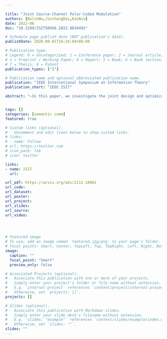 ```yaml
---

title: "Joint Source-Channel Polar-Coded Modulation"
authors: [BolinWu,JinchengDai,KaiNiu]
date: 2022-06
doi: "10.1109/ISIT50566.2022.9834492"

# Schedule page publish date (NOT publication's date).
publishDate: 2020-09-01T16:24:04+08:00

# Publication type.
# Legend: 0 = Uncategorized; 1 = Conference paper; 2 = Journal article;
# 3 = Preprint / Working Paper; 4 = Report; 5 = Book; 6 = Book section;
# 7 = Thesis; 8 = Patent
publication_types: ["1"]

# Publication name and optional abbreviated publication name.
publication: "IEEE International Symposium on Information Theory"
publication_short: "IEEE ISIT"

abstract: "—In this paper, we investigate the joint design and optimization of source-channel polar coding with 2m-ary transmission. A joint framework is proposed which includes a source polar code to compress the redundant source, followed by a set of component polar codes over a 2m-ary modulation to protect the source against errors and achieve increased spectral efficiency. We prove that our scheme suffices to achieve the theoretical limit of source-channel separation theorem. For finite-length cases, a joint decoder that exploits both the residual redundancy and channel characteristics is also derived to further reduce the error rate. Simulation results verify the effectiveness of the scheme."


tags: []
categories: [semantic comm]
featured: true

# Custom links (optional).
#   Uncomment and edit lines below to show custom links.
# links:
# - name: Follow
# url: https://twitter.com
# icon_pack: fab
# icon: twitter

links:
- name: ISIT
  url: 

url_pdf: https://arxiv.org/abs/2112.10961
url_code: 
url_dataset:
url_poster:
url_project: 
url_slides:
url_source: 
url_video:




# Featured image
# To use, add an image named `featured.jpg/png` to your page's folder. 
# Focal points: Smart, Center, TopLeft, Top, TopRight, Left, Right, BottomLeft, Bottom, BottomRight.
image:
  caption: ""
  focal_point: "Smart"
  preview_only: false

# Associated Projects (optional).
#   Associate this publication with one or more of your projects.
#   Simply enter your project's folder or file name without extension.
#   E.g. `internal-project` references `content/project/internal-project/index.md`.
#   Otherwise, set `projects: []`.
projects: []

# Slides (optional).
#   Associate this publication with Markdown slides.
#   Simply enter your slide deck's filename without extension.
#   E.g. `slides: "example"` references `content/slides/example/index.md`.
#   Otherwise, set `slides: ""`.
slides: ""
---
```

